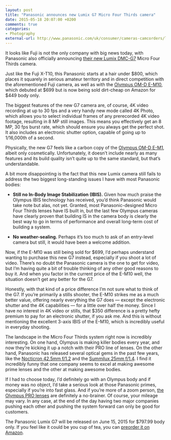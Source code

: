 ```yaml
---
layout: post
title: "Panasonic announces new Lumix G7 Micro Four Thirds camera"
date: 2015-05-18 20:07:00 +0200
comments: true
categories: 
- Photography
external-url: http://www.panasonic.com/uk/consumer/cameras-camcorders/lumix-g-compact-system-cameras/dmc-g7.html
---
```


It looks like Fuji is not the only company with big news today, with Panasonic also officially announcing [their new Lumix DMC-G7](http://www.amazon.com/gp/product/B00X409PQS/ref=as_li_tl?ie=UTF8&camp=1789&creative=390957&creativeASIN=B00X409PQS&linkCode=as2&tag=analogsens-20&linkId=3MW3TEDLD24CB5P2) Micro Four Thirds camera.

Just like the Fuji X-T10, this Panasonic starts at a hair under $800, which places it squarely in serious amateur territory and in direct competition with the aforementioned Fuji camera, as well as with the [Olympus OM-D E-M10](http://www.amazon.com/gp/product/B00HPQ09H6/ref=as_li_tl?ie=UTF8&camp=1789&creative=390957&creativeASIN=B00HPQ09H6&linkCode=as2&tag=analogsens-20&linkId=4ZQIGITLC2YD7TPV), which debuted at $699 but is now being sold dirt-cheap on Amazon for $449 body only.

The biggest features of the new G7 camera are, of course, 4K video recording at up to 30 fps and a very handy new mode called 4K Photo, which allows you to select individual frames of any prerecorded 4K video footage, resulting in 8 MP still images. This means you effectively get an 8 MP, 30 fps burst rate, which should ensure you always get the perfect shot. It also includes an electronic shutter option, capable of going up to 1/16,000th of a second.

Physically, the new G7 feels like a carbon copy of the [Olympus OM-D E-M1](http://www.amazon.com/gp/product/B00EQ07PG2/ref=as_li_tl?ie=UTF8&camp=1789&creative=390957&creativeASIN=B00EQ07PG2&linkCode=as2&tag=analogsens-20&linkId=XBRRJRVQDJJVIB7Y), albeit only cosmetically. Unfortunately, it doesn’t include nearly as many features and its build quality isn’t quite up to the same standard, but that’s understandable.

A bit more disappointing is the fact that this new Lumix camera still fails to address the two biggest long-standing issues I have with most Panasonic bodies:

* __Still no In-Body Image Stabilization (IBIS).__ Given how much praise the Olympus IBIS technology has received, you’d think Panasonic would take note but alas, not yet. Granted, most Panasonic-designed Micro Four Thirds lenses have IS built in, but the last few Olympus cameras have clearly proven that building IS in the camera body is clearly the best way to go in terms of performance and overall long-term cost of building a system.

* __No weather-sealing.__ Perhaps it’s too much to ask of an entry-level camera but still, it would have been a welcome addition.

Now, if the E-M10 was still being sold for $699, I’d perhaps understand wanting to purchase this new G7 instead, especially if you shoot a lot of video. There’s no doubt the Panasonic camera is the one to get for video, but I’m having quite a bit of trouble thinking of any other good reasons to buy it. And when you factor in the current price of the E-M10 well, the situation doesn’t get any better for the G7.

Honestly, with that kind of a price difference I’m not sure what to think of the G7. If you’re primarily a stills shooter, the E-M10 strikes me as a much better value, offering nearly everything the G7 does — except the electronic shutter and the 4K capabilities — for a little over half the money. Since I have no interest in 4K video or stills, that $350 difference is a pretty hefty premium to pay for an electronic shutter, if you ask me. And this is without mentioning the excellent 3-axis IBIS of the E-M10, which is incredibly useful in everyday shooting.

The landscape in the Micro Four Thirds system right now is incredibly interesting. On one hand, Olympus is making killer bodies every year, and now they’re kicking it up a notch with their PRO line of lenses. On the other hand, Panasonic has released several optical gems in the past few years, like the [Nocticron 42.5mm f/1.2](http://www.amazon.com/gp/product/B00HXE4GZQ/ref=as_li_tl?ie=UTF8&camp=1789&creative=390957&creativeASIN=B00HXE4GZQ&linkCode=as2&tag=analogsens-20&linkId=BYGH6QDVX4CWCX5C) and the [Summilux 25mm f/1.4](http://www.amazon.com/gp/product/B0055N2L22/ref=as_li_tl?ie=UTF8&camp=1789&creative=390957&creativeASIN=B0055N2L22&linkCode=as2&tag=analogsens-20&linkId=K7WTTDXKMIOPVSFW). I find it incredibly funny that one company seems to excel at making awesome prime lenses and the other at making awesome bodies.

If I had to choose today, I’d definitely go with an Olympus body and if money was no object, I’d take a serious look at those Panasonic primes, especially if you’re into fast glass.  And if you’re more of a zoom person, [the Olympus PRO lenses](http://www.amazon.com/s/ref=as_li_ss_tl?_encoding=UTF8&camp=1789&creative=390957&field-keywords=olympus%20PRO%20lens&linkCode=ur2&rh=n%3A172282%2Ck%3Aolympus%20PRO%20lens&tag=analogsens-20&url=search-alias%3Delectronics&linkId=7GYNSSNITM34OFLC) are definitely a no-brainer. Of course, your mileage may vary. In any case, at the end of the day having two major companies pushing each other and pushing the system forward can only be good for customers.

The Panasonic Lumix G7 will be released on June 15, 2015 for $797.99 body only. If you feel like it could be you cup of tea, you can [preorder it on Amazon](http://www.amazon.com/gp/product/B00X409PQS/ref=as_li_tl?ie=UTF8&camp=1789&creative=390957&creativeASIN=B00X409PQS&linkCode=as2&tag=analogsens-20&linkId=3MW3TEDLD24CB5P2).
